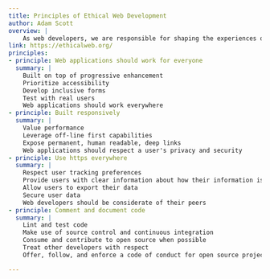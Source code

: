 ```yaml
---
title: Principles of Ethical Web Development
author: Adam Scott
overview: |
    As web developers, we are responsible for shaping the experiences of user's online lives. By making choices that are ethical and user-centered, we create a better web for everyone.
link: https://ethicalweb.org/
principles:
- principle: Web applications should work for everyone
  summary: |
    Built on top of progressive enhancement
    Prioritize accessibility
    Develop inclusive forms
    Test with real users
    Web applications should work everywhere
- principle: Built responsively
  summary: |
    Value performance
    Leverage off-line first capabilities
    Expose permanent, human readable, deep links
    Web applications should respect a user's privacy and security
- principle: Use https everywhere
  summary: |
    Respect user tracking preferences
    Provide users with clear information about how their information is used
    Allow users to export their data
    Secure user data
    Web developers should be considerate of their peers
- principle: Comment and document code
  summary: |
    Lint and test code
    Make use of source control and continuous integration
    Consume and contribute to open source when possible
    Treat other developers with respect
    Offer, follow, and enforce a code of conduct for open source projects

---
```

